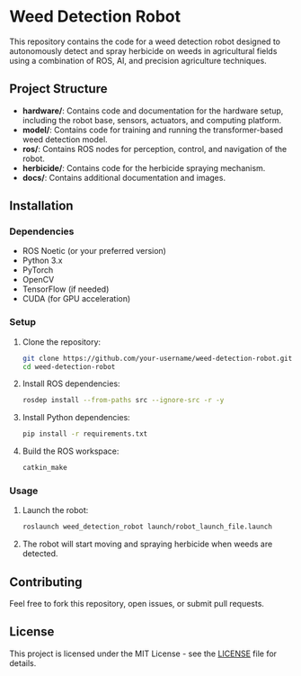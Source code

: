 # Weed Detection Robot

This repository contains the code for a weed detection robot designed to autonomously detect and spray herbicide on weeds in agricultural fields using a combination of ROS, AI, and precision agriculture techniques.

## Project Structure

- **hardware/**: Contains code and documentation for the hardware setup, including the robot base, sensors, actuators, and computing platform.
- **model/**: Contains code for training and running the transformer-based weed detection model.
- **ros/**: Contains ROS nodes for perception, control, and navigation of the robot.
- **herbicide/**: Contains code for the herbicide spraying mechanism.
- **docs/**: Contains additional documentation and images.

## Installation

### Dependencies

- ROS Noetic (or your preferred version)
- Python 3.x
- PyTorch
- OpenCV
- TensorFlow (if needed)
- CUDA (for GPU acceleration)

### Setup

1. Clone the repository:
   ```bash
   git clone https://github.com/your-username/weed-detection-robot.git
   cd weed-detection-robot
2. Install ROS dependencies:
   ```bash
   rosdep install --from-paths src --ignore-src -r -y
3. Install Python dependencies:
   ```bash
   pip install -r requirements.txt
4. Build the ROS workspace:
   ```bash
   catkin_make

### Usage

1. Launch the robot:
   ```bash
   roslaunch weed_detection_robot launch/robot_launch_file.launch
2. The robot will start moving and spraying herbicide when weeds are detected.

## Contributing

Feel free to fork this repository, open issues, or submit pull requests.

## License

This project is licensed under the MIT License - see the [LICENSE](LICENSE) file for details.
